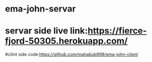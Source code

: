 # ema-john-servar
# servar side live link:https://fierce-fjord-50305.herokuapp.com/
#cilint side code:https://github.com/mahabub998/ema-john-client
